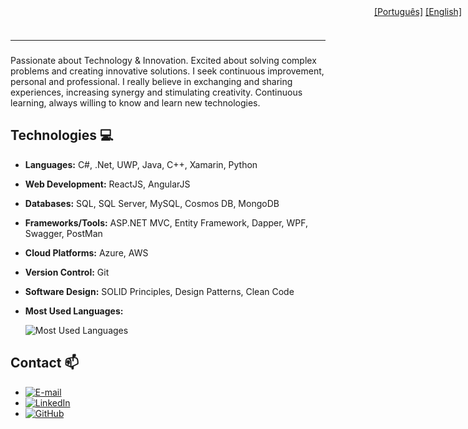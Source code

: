 <div style="position: relative;">
  <div style="position: fixed; top: 10px; right: 10px;">
    <a href="READMEP.md">[Português]</a>   <a href="# ">[English]</a>
  </div>
</div>


<!--
### Hi there 👋
**G10van1/G10van1** is a ✨ _special_ ✨ repository because its `README.md` (this file) appears on your GitHub profile.

Here are some ideas to get you started:

- 🔭 I’m currently working on ...
- 🌱 I’m currently learning ...
- 👯 I’m looking to collaborate on ...
- 🤔 I’m looking for help with ...
- 💬 Ask me about ...
- 📫 How to reach me: ...
- 😄 Pronouns: ...
- ⚡ Fun fact: ...
-->
_________________________________________________________________________________________________________________________
### 

Passionate about Technology & Innovation. Excited about solving complex problems and creating innovative solutions.
I seek continuous improvement, personal and professional. I really believe in exchanging and sharing experiences, increasing synergy and stimulating creativity.
Continuous learning, always willing to know and learn new technologies.

## Technologies 💻
- **Languages:** C#, .Net, UWP, Java, C++, Xamarin, Python
- **Web Development:** ReactJS, AngularJS
- **Databases:** SQL, SQL Server, MySQL, Cosmos DB, MongoDB
- **Frameworks/Tools:** ASP.NET MVC, Entity Framework, Dapper, WPF, Swagger, PostMan
- **Cloud Platforms:** Azure, AWS
- **Version Control:** Git
- **Software Design:** SOLID Principles, Design Patterns, Clean Code
- **Most Used Languages:** 
    
    ![Most Used Languages](https://github-readme-stats-git-masterrstaa-rickstaa.vercel.app/api/top-langs/?username=G10van1&layout=compact&bg_color=000&border_color=30A3DC&title_color=E94D5F&text_color=FFF&hide_title=true)

## Contact 📫
- [![E-mail](https://img.shields.io/badge/-Email-000?style=for-the-badge&logo=microsoft-outlook&logoColor=007BFF)](mailto:gionardi@hotmail.com) 
- [![LinkedIn](https://img.shields.io/badge/LinkedIn-0077B5?style=for-the-badge&logo=linkedin&logoColor=white)](https://www.linkedin.com/in/giovani-nardi/)
- [![GitHub](https://img.shields.io/badge/GitHub-100000?style=for-the-badge&logo=github&logoColor=white)](https://github.com/G10van1)
